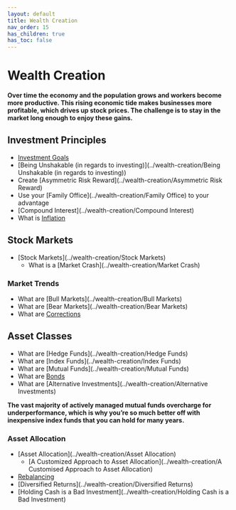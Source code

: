 ```yaml
---
layout: default
title: Wealth Creation
nav_order: 15
has_children: true
has_toc: false
---
```


# Wealth Creation

**Over time the economy and the population grows and workers become more productive. This rising economic tide makes businesses more profitable, which drives up stock prices. The challenge is to stay in the market long enough to enjoy these gains.**

## Investment Principles

- [Investment Goals](../wealth-creation/investment-goals)
- [Being Unshakable (in regards to investing)](../wealth-creation/Being Unshakable (in regards to investing))
- Create [Asymmetric Risk Reward](../wealth-creation/Asymmetric Risk Reward)
- Use your [Family Office](../wealth-creation/Family Office) to your advantage
- [Compound Interest](../wealth-creation/Compound Interest)
- What is [Inflation](../wealth-creation/Inflation)

## Stock Markets

- [Stock Markets](../wealth-creation/Stock Markets)
  - What is a [Market Crash](../wealth-creation/Market Crash)

### Market Trends

- What are [Bull Markets](../wealth-creation/Bull Markets)
- What are [Bear Markets](../wealth-creation/Bear Markets)
- What are [Corrections](../wealth-creation/Corrections)

## Asset Classes

- What are [Hedge Funds](../wealth-creation/Hedge Funds)
- What are [Index Funds](../wealth-creation/Index Funds)
- What are [Mutual Funds](../wealth-creation/Mutual Funds)
- What are [Bonds](../wealth-creation/Bonds)
- What are [Alternative Investments](../wealth-creation/Alternative Investments)

**The vast majority of actively managed mutual funds overcharge for underperformance, which is why you’re so much better off with inexpensive index funds that you can hold for many years.**

### Asset Allocation

- [Asset Allocation](../wealth-creation/Asset Allocation)
  - [A Customized Approach to Asset Allocation](../wealth-creation/A Customised Approach to Asset Allocation)
- [Rebalancing](../wealth-creation/rebalancing)
- [Diversified Returns](../wealth-creation/Diversified Returns)
- [Holding Cash is a Bad Investment](../wealth-creation/Holding Cash is a Bad Investment)
